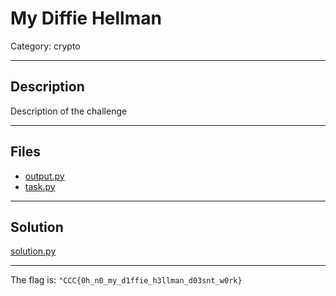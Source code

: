 # My Diffie Hellman
Category: crypto

---
## Description
Description of the challenge <!-- Do later -->

---
## Files
- [output.py](files/output.py)
- [task.py](files/task.py)

---
## Solution
[solution.py](solution.py)

---
The flag is: `"CCC{0h_n0_my_d1ffie_h3llman_d03snt_w0rk}`